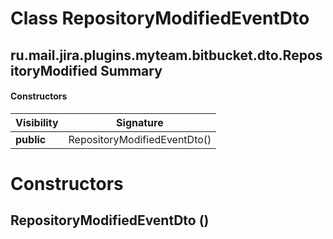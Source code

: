 Class RepositoryModifiedEventDto
================================
ru.mail.jira.plugins.myteam.bitbucket.dto.RepositoryModified
Summary
-------
#### Constructors
| Visibility | Signature                    |
| ---------- | ---------------------------- |
| **public** | RepositoryModifiedEventDto() |

Constructors
============
RepositoryModifiedEventDto ()
-----------------------------


